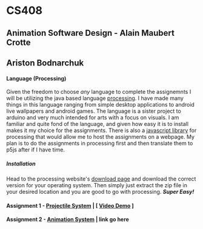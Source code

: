 # CS408

## Animation Software Design - Alain Maubert Crotte

## **Ariston Bodnarchuk**

#### Language (Processing)
Given the freedom to choose *any* language to complete the assignemnts I will be utilizing the java based language [processing](https://processing.org/). I have made many things in this language ranging from simple desktop applications to android live wallpapers and android games. The language is a sister project to arduino and very much intended for arts with a focus on visuals. I am familiar and quite fond of the language, and given how easy it is to install makes it my choice for the assignments. There is also a [javascript library](https://p5js.org/) for processing that would allow me to host the assignments on a webpage. My plan is to do the assignments in processing first and then translate them to p5js after if I have time. 

##### Installation
Head to the processing website's [download page](https://processing.org/download) and download the correct version for your operating system. Then simply just extract the zip file in your desired location and you are good to go with processing. ***Super Easy!***

#### Assignment 1 - [Projectile System](A1_AristonBodnarchuk/) | [ [Video Demo](https://www.youtube.com/watch?v=wS6po6nx-jE) ]
#### Assignment 2 - [Animation System](A2_AristonBodnarchuk/) | link go here
